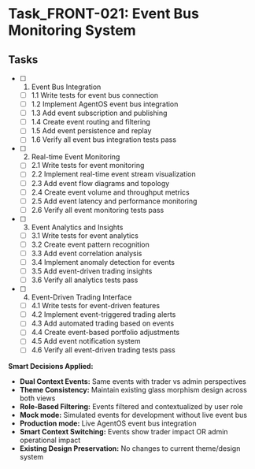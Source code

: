 # Task_FRONT-021: Event Bus Monitoring System

## Tasks

- [ ] 1. Event Bus Integration
  - [ ] 1.1 Write tests for event bus connection
  - [ ] 1.2 Implement AgentOS event bus integration
  - [ ] 1.3 Add event subscription and publishing
  - [ ] 1.4 Create event routing and filtering
  - [ ] 1.5 Add event persistence and replay
  - [ ] 1.6 Verify all event bus integration tests pass

- [ ] 2. Real-time Event Monitoring
  - [ ] 2.1 Write tests for event monitoring
  - [ ] 2.2 Implement real-time event stream visualization
  - [ ] 2.3 Add event flow diagrams and topology
  - [ ] 2.4 Create event volume and throughput metrics
  - [ ] 2.5 Add event latency and performance monitoring
  - [ ] 2.6 Verify all event monitoring tests pass

- [ ] 3. Event Analytics and Insights
  - [ ] 3.1 Write tests for event analytics
  - [ ] 3.2 Create event pattern recognition
  - [ ] 3.3 Add event correlation analysis
  - [ ] 3.4 Implement anomaly detection for events
  - [ ] 3.5 Add event-driven trading insights
  - [ ] 3.6 Verify all analytics tests pass

- [ ] 4. Event-Driven Trading Interface
  - [ ] 4.1 Write tests for event-driven features
  - [ ] 4.2 Implement event-triggered trading alerts
  - [ ] 4.3 Add automated trading based on events
  - [ ] 4.4 Create event-based portfolio adjustments
  - [ ] 4.5 Add event notification system
  - [ ] 4.6 Verify all event-driven trading tests pass

**Smart Decisions Applied:**
- **Dual Context Events:** Same events with trader vs admin perspectives
- **Theme Consistency:** Maintain existing glass morphism design across both views
- **Role-Based Filtering:** Events filtered and contextualized by user role
- **Mock mode:** Simulated events for development without live event bus
- **Production mode:** Live AgentOS event bus integration
- **Smart Context Switching:** Events show trader impact OR admin operational impact
- **Existing Design Preservation:** No changes to current theme/design system
